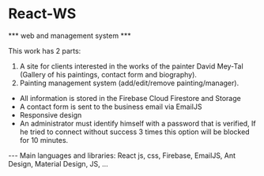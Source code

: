 # React-WS
*** web and management system *** 

This work has 2 parts:
1) A site for clients interested in the works of the painter David Mey-Tal (Gallery of his paintings, contact form and biography).
2) Painting management system (add/edit/remove painting/manager).

* All information is stored in the Firebase Cloud Firestore and Storage
* A contact form is sent to the business email via EmailJS
* Responsive design
* An administrator must identify himself with a password that is verified, If he tried to connect without success 3 times this option will be blocked for 10 minutes.

--- Main languages and libraries: React js, css, Firebase, EmailJS, Ant Design, Material Design, JS, ...

